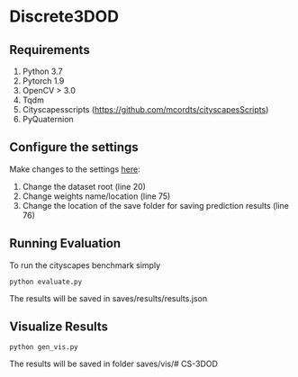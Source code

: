 # Discrete3DOD

## Requirements
1. Python 3.7
2. Pytorch 1.9
3. OpenCV > 3.0
4. Tqdm
5. Cityscapesscripts (https://github.com/mcordts/cityscapesScripts)
6. PyQuaternion

## Configure the settings
Make changes to the settings [here](cfg/settings.py):
1. Change the dataset root (line 20)
2. Change weights name/location (line 75)
3. Change the location of the save folder for saving prediction results (line 76)

## Running Evaluation
To run the cityscapes benchmark simply 
```
python evaluate.py
```
The results will be saved in saves/results/results.json

## Visualize Results
```
python gen_vis.py
```
The results will be saved in folder saves/vis/# CS-3DOD
